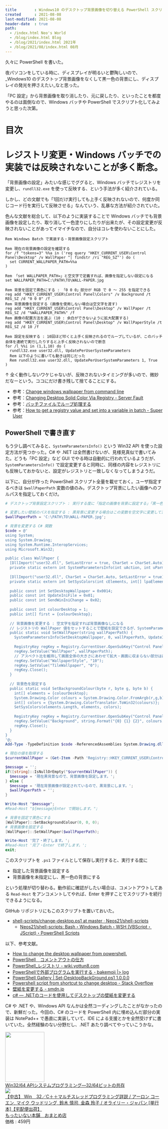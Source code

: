 ```yaml
---
title        : Windows10 のデスクトップ背景画像を切り替える PowerShell スクリプト
created      : 2021-08-08
last-modified: 2021-08-08
header-date  : true
path:
  - /index.html Neo's World
  - /blog/index.html Blog
  - /blog/2021/index.html 2021年
  - /blog/2021/08/index.html 08月
---
```


久々に PowerShell を書いた。

夜パソコンをしている時に、ディスプレイが明るいと鬱陶しいので、_Windows10 のデスクトップ背景画像をなくして黒一色の背景にし、ディスプレイの発光を押さえたい_なと思った。

「PC 設定」から背景画像を取り消したり、元に戻したり、といったことを都度やるのは面倒なので、Windows バッチや PowerShell でスクリプト化してみようと思った次第。

# 目次

# レジストリ変更・Windows バッチでの実装では反映されないことが多く断念。

「背景画像の設定」みたいな感じでググると、Windows バッチでレジストリを変更し、`rundll32.exe` を使って反映する、という手法が多く紹介されている。

しかし、どの文献でも「1回だけ実行しても上手く反映されないので、何度か同じコード行を実行して反映させる」なんていう、乱暴な方法が紹介されていた。

色んな文献を総合して、以下のように実装することで Windows バッチでも背景画像を設定したり、取り消して一色塗りにしたりが出来たが、その設定変更が反映されないことがあってイマイチなので、自分はコレを使わないことにした。

```batch
Rem Windows Batch で実装する・背景画像設定スクリプト

Rem 現在の背景画像の設定を確認する
for /f "tokens=3" %%a in ('reg query "HKEY_CURRENT_USER\Control Panel\Desktop" /v WallPaper ^| findstr /ri "REG_SZ"') do (
  set CURRENT_WALLPAPER_PATH=%%a
)

Rem 「set WALLPAPER_PATH=」と空文字で定義すれば、画像を指定しない設定になる
set WALLPAPER_PATH=C:\PATH\TO\WALL-PAPER.jpg

Rem 背景を固定で黒色にする : 「0 0 0」部分が RGB で 0 ～ 255 を指定できる
reg add "HKEY_CURRENT_USER\Control Panel\Colors" /v Background /t REG_SZ /d "0 0 0" /f
Rem 背景画像を設定する (画像を使用しない場合は空文字を渡す)
reg add "HKEY_CURRENT_USER\Control Panel\Desktop" /v WallPaper /t REG_SZ /d "%WALLPAPER_PATH%" /f
Rem 画像の配置方法を選ぶ (10 : 余白ができないように拡大配置する)
reg add "HKEY_CURRENT_USER\Control Panel\Desktop" /v WallPaperStyle /t REG_SZ /d 10 /f

Rem 設定を反映する : 10回ほど叩くと上手く反映されるのでループしているが、このバッチ自体を連続で実行したりすると上手く反映されないので断念
for /l %%i in (1,1,10) do (
  rundll32.exe user32.dll, UpdatePerUserSystemParameters
  Rem 以下のように書いても動きは同じだった
  Rem rundll32.exe user32.dll, UpdatePerUserSystemParameters 1, True
)
```

↑ 全く動作しないワケじゃないが、反映されないタイミングが多いので、微妙だなーという。ココにだけ書き残して捨てることにする。

- 参考：[Change windows wallpaper from command line](https://www.windows-commandline.com/change-windows-wallpaper-command-line/)
- 参考：[Changing Desktop Solid Color Via Registry - Server Fault](https://serverfault.com/questions/268423/changing-desktop-solid-color-via-registry)
- 参考：[バッチファイルでループ処理する](https://jj-blues.com/cms/wantto-useloop/)
- 参考：[How to get a registry value and set into a variable in batch - Super User](https://superuser.com/questions/995591/how-to-get-a-registry-value-and-set-into-a-variable-in-batch)

## PowerShell で書き直す

もう少し調べてみると、`SystemParametersInfo()` という Win32 API を使った設定方法が見つかった。C# や .NET は全然書けないが、見様見真似で書いてみた。どうも「PC 設定」など GUI でやる時は自動的に行われているようだが、`SystemParametersInfo()` で設定変更すると同時に、同様の内容をレジストリにも反映しておかないと、設定がレジストリと一致しなくなってしまうようだ。

以下に、自分が作った PowerShell スクリプト全量を載せておく。ユーザ指定するべきは `$wallPaperPath` 変数の値のみ。デスクトップ背景にしたい画像へのフルパスを指定しておくだけ。

```powershell
# デスクトップ背景設定スクリプト : 実行する度に「指定の画像を背景に設定する」「黒一色の背景に変更する」を切り替える

# 変更したい壁紙のパスを指定する : 黒背景に変更する場合はこの変数を空文字に変更して流用・続行する
$wallPaperPath = 'C:\PATH\TO\WALL-PAPER.jpg';

# 背景を変更する C# 関数
$code = @'
using System;
using System.Drawing;
using System.Runtime.InteropServices;
using Microsoft.Win32;

public class WallPaper {
  [DllImport("user32.dll", SetLastError = true, CharSet = CharSet.Auto)]
  private static extern int SystemParametersInfo(int uAction, int uParm, string lpvParam, int fuWinIni);
  
  [DllImport("user32.dll", CharSet = CharSet.Auto, SetLastError = true)]
  private static extern int SetSysColors(int cElements, int[] lpaElements, int[] lpRgbValues);
  
  public const int SetDesktopWallpaper = 0x0014;
  public const int UpdateIniFile = 0x01;
  public const int SendWinIniChange = 0x02;
  
  public const int colourDesktop = 1;
  public int[] first = {colourDesktop};
  
  // 背景画像を変更する : 空文字を指定すれば背景画像なしになる
  // レジストリの WallPaper 値をセットすることで壁紙を設定できるが、SystemParametersInfo() を呼び出さないと即座に反映されない
  public static void SetWallPaper(string wallPaperPath) {
    SystemParametersInfo(SetDesktopWallpaper, 0, wallPaperPath, UpdateIniFile | SendWinIniChange);
    
    RegistryKey regKey = Registry.CurrentUser.OpenSubKey("Control Panel\\Desktop", true);
    regKey.SetValue("WallPaper", wallPaperPath);
    // アスペクト比を維持して画面全体の大きさにあわせて拡大・画面に収まらない部分ははみ出すよう表示方法を設定する
    regKey.SetValue("WallpaperStyle", "10");
    regKey.SetValue("TileWallpaper", "0");
    regKey.Close();
  }
  
  // 背景色を設定する
  public static void SetBackgroundColour(byte r, byte g, byte b) {
    int[] elements = {colourDesktop};
    System.Drawing.Color colours = System.Drawing.Color.FromArgb(r,g,b);
    int[] colors = {System.Drawing.ColorTranslator.ToWin32(colours)};
    SetSysColors(elements.Length, elements, colors);
    
    RegistryKey regKey = Registry.CurrentUser.OpenSubKey("Control Panel\\Colors", true);
    regKey.SetValue("Background", string.Format("{0} {1} {2}", colours.R, colours.G, colours.B));
    regKey.Close();
  }
}
'@;
Add-Type -TypeDefinition $code -ReferencedAssemblies System.Drawing.dll;

# 現在の値を取得する
$currentWallPaper = (Get-Item -Path 'Registry::HKEY_CURRENT_USER\Control Panel\Desktop').GetValue('WallPaper');

$message = '';
if([string]::IsNullOrEmpty("$currentWallPaper")) {
  $message = '現在黒背景なので、背景画像を設定します。';
} else {
  $message = '現在背景画像が設定されているので、黒背景にします。';
  $wallPaperPath = '';
}

Write-Host "$message";
#Read-Host "${message}Enter で開始します。";

# 背景を固定で黒色にする
[WallPaper]::SetBackgroundColour(0, 0, 0);
# 背景画像を設定する
[WallPaper]::SetWallPaper($wallPaperPath);

Write-Host '完了・終了します。';
#Read-Host '完了・Enter で終了します。';
exit;
```

このスクリプトを `.ps1` ファイルとして保存し実行すると、実行する度に

- 指定した背景画像を設定する
- 背景画像を未指定にし、黒一色の背景にする

という処理が切り替わる。動作前に確認がしたい場合は、コメントアウトしてある `Read-Host` をアンコメントしてやれば、Enter を押すことでスクリプトを続行できるようになる。

GitHub リポジトリにもこのスクリプトを置いておいた。

- [shell-scripts/change-desktop.ps1 at master · Neos21/shell-scripts](https://github.com/Neos21/shell-scripts/blob/master/powershell/change-desktop.ps1)
  - [Neos21/shell-scripts: Bash・Windows Batch・WSH (VBScript・JScript)・PowerShell Scripts](https://github.com/Neos21/shell-scripts)

以下、参考文献。

- [How to change the desktop wallpaper from powershell.](https://gist.github.com/s7ephen/714023)
- [PowerShell　コメントアウトの仕方](https://www.oborodukiyo.info/PowerShell/v20/PS-Comment)
- [PowerShell_レジストリ - wiki.yottun8.com](http://wiki.yottun8.com/?PowerShell_%E3%83%AC%E3%82%B8%E3%82%B9%E3%83%88%E3%83%AA)
- [PowerShellで外部プログラムを実行する - bakemoji |> log](https://bakemoji.hatenablog.jp/entry/2014/08/24/141629)
- [PowerShell Gallery | Set-DesktopBackGround.ps1 1.0.0.0](https://www.powershellgallery.com/packages/Set-DesktopBackGround/1.0.0.0/Content/Set-DesktopBackGround.ps1)
- [Powershell script from shortcut to change desktop - Stack Overflow](https://stackoverflow.com/questions/9440135/powershell-script-from-shortcut-to-change-desktop)
- [壁紙を変更する - smdn.jp](https://smdn.jp/programming/tips/setdeskwallpaper/)
- [c# — .NETのコードを使用してデスクトップの壁紙を変更する](https://www.it-swarm-ja.com/ja/c%23/net%E3%81%AE%E3%82%B3%E3%83%BC%E3%83%89%E3%82%92%E4%BD%BF%E7%94%A8%E3%81%97%E3%81%A6%E3%83%87%E3%82%B9%E3%82%AF%E3%83%88%E3%83%83%E3%83%97%E3%81%AE%E5%A3%81%E7%B4%99%E3%82%92%E5%A4%89%E6%9B%B4%E3%81%99%E3%82%8B/967219646/)

C# や .NET や、Windows API なんかは全然コーディングしたことがなかったので、新鮮だった。今回の、C# のコードを PowerShell 内に埋め込んだ部分の実装は NotePad++ で愚直に実装していて、IDE による支援とかを全然受けずに書いていた。全然経験のない分野だし、.NET あたり調べてやっていこうかな。

<div class="ad-amazon">
  <div class="ad-amazon-image">
    <a href="https://www.amazon.co.jp/dp/4877832629?tag=neos21-22&amp;linkCode=osi&amp;th=1&amp;psc=1">
      <img src="https://m.media-amazon.com/images/I/518TyvjFlBL._SL160_.jpg" width="125" height="160">
    </a>
  </div>
  <div class="ad-amazon-info">
    <div class="ad-amazon-title">
      <a href="https://www.amazon.co.jp/dp/4877832629?tag=neos21-22&amp;linkCode=osi&amp;th=1&amp;psc=1">Win32/64 APIシステムプログラミング―32/64ビットの共存</a>
    </div>
  </div>
</div>

<div class="ad-rakuten">
  <div class="ad-rakuten-image">
    <a href="https://hb.afl.rakuten.co.jp/hgc/g00tbz72.waxycfd4.g00tbz72.waxyde4c/?pc=https%3A%2F%2Fitem.rakuten.co.jp%2Fmottainaihonpo-omatome%2F4900900699%2F&amp;m=http%3A%2F%2Fm.rakuten.co.jp%2Fmottainaihonpo-omatome%2Fi%2F10373400%2F">
      <img src="https://thumbnail.image.rakuten.co.jp/@0_mall/mottainaihonpo-omatome/cabinet/06795859/bksnzld1hizaipck.jpg?_ex=128x128">
    </a>
  </div>
  <div class="ad-rakuten-info">
    <div class="ad-rakuten-title">
      <a href="https://hb.afl.rakuten.co.jp/hgc/g00tbz72.waxycfd4.g00tbz72.waxyde4c/?pc=https%3A%2F%2Fitem.rakuten.co.jp%2Fmottainaihonpo-omatome%2F4900900699%2F&amp;m=http%3A%2F%2Fm.rakuten.co.jp%2Fmottainaihonpo-omatome%2Fi%2F10373400%2F">【中古】 Win　32／C＋＋マルチスレッドプログラミング詳説 / アーロン コーエン, マイク ウッドリング, 鈴木 慎司, 金森 玲子 / オライリー・ジャパン [単行本]【宅配便出荷】</a>
    </div>
    <div class="ad-rakuten-shop">
      <a href="https://hb.afl.rakuten.co.jp/hgc/g00tbz72.waxycfd4.g00tbz72.waxyde4c/?pc=https%3A%2F%2Fwww.rakuten.co.jp%2Fmottainaihonpo-omatome%2F&amp;m=http%3A%2F%2Fm.rakuten.co.jp%2Fmottainaihonpo-omatome%2F">もったいない本舗　おまとめ店</a>
    </div>
    <div class="ad-rakuten-price">価格 : 459円</div>
  </div>
</div>
